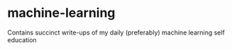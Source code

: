 # machine-learning
Contains succinct write-ups of my daily (preferably) machine learning self education
